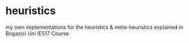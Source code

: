 # heuristics
my own implementations for the heuristics &amp; meta-heuristics explained in Bogazici Uni IE517 Course
